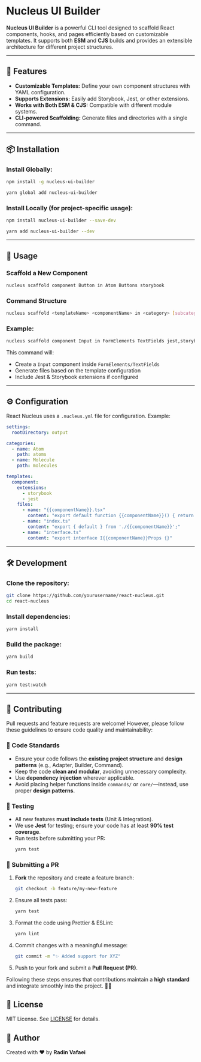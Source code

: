 # Nucleus UI Builder


**Nucleus UI Builder** is a powerful CLI tool designed to scaffold React components, hooks, and pages efficiently based on customizable templates. It supports both **ESM** and **CJS** builds and provides an extensible architecture for different project structures.

---

## 🚀 Features

- **Customizable Templates:** Define your own component structures with YAML configuration.
- **Supports Extensions:** Easily add Storybook, Jest, or other extensions.
- **Works with Both ESM & CJS:** Compatible with different module systems.
- **CLI-powered Scaffolding:** Generate files and directories with a single command.

---

## 📦 Installation

### Install Globally:

```sh
npm install -g nucleus-ui-builder
```

```sh
yarn global add nucleus-ui-builder
```

### Install Locally (for project-specific usage):

```sh
npm install nucleus-ui-builder --save-dev
```

```sh
yarn add nucleus-ui-builder --dev
```

---

## 🚀 Usage

### Scaffold a New Component

```sh
nucleus scaffold component Button in Atom Buttons storybook
```

### Command Structure

```sh
nucleus scaffold <templateName> <componentName> in <category> [subcategory] [extensions]
```

### Example:

```sh
nucleus scaffold component Input in FormElements TextFields jest,storybook
```

This command will:

- Create a `Input` component inside `FormElements/TextFields`
- Generate files based on the template configuration
- Include Jest & Storybook extensions if configured

---

## ⚙️ Configuration

React Nucleus uses a `.nucleus.yml` file for configuration. Example:

```yaml
settings:
  rootDirectory: output

categories:
  - name: Atom
    path: atoms
  - name: Molecule
    path: molecules

templates:
  component:
    extensions:
      - storybook
      - jest
    files:
      - name: "{{componentName}}.tsx"
        content: "export default function {{componentName}}() { return <div />; }"
      - name: "index.ts"
        content: "export { default } from './{{componentName}}';"
      - name: "interface.ts"
        content: "export interface I{{componentName}}Props {}"
```

---

## 🛠 Development

### Clone the repository:

```sh
git clone https://github.com/yourusername/react-nucleus.git
cd react-nucleus
```

### Install dependencies:

```sh
yarn install
```

### Build the package:

```sh
yarn build
```

### Run tests:

```sh
yarn test:watch
```

---

## 📝 Contributing

Pull requests and feature requests are welcome! However, please follow these guidelines to ensure code quality and maintainability:

### 🔹 Code Standards
- Ensure your code follows the **existing project structure** and **design patterns** (e.g., Adapter, Builder, Command).
- Keep the code **clean and modular**, avoiding unnecessary complexity.
- Use **dependency injection** wherever applicable.
- Avoid placing helper functions inside `commands/` or `core/`—instead, use proper **design patterns**.

### 🧪 Testing
- All new features **must include tests** (Unit & Integration).
- We use **Jest** for testing; ensure your code has at least **90% test coverage**.
- Run tests before submitting your PR:
  ```sh
  yarn test
  ```

### 🚀 Submitting a PR
1. **Fork** the repository and create a feature branch:
   ```sh
   git checkout -b feature/my-new-feature
   ```
2. Ensure all tests pass:
   ```sh
   yarn test
   ```
3. Format the code using Prettier & ESLint:
   ```sh
   yarn lint
   ```
4. Commit changes with a meaningful message:
   ```sh
   git commit -m "✨ Added support for XYZ"
   ```
5. Push to your fork and submit a **Pull Request (PR)**.

Following these steps ensures that contributions maintain a **high standard** and integrate smoothly into the project. 🚀🔥

## 📜 License

MIT License. See [LICENSE](./LICENSE) for details.

## 📌 Author

Created with ❤️ by **Radin Vafaei**
